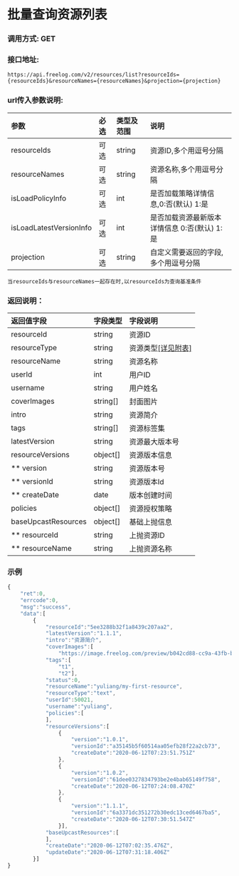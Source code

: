 # 批量查询资源列表

### 调用方式: GET

### 接口地址:

```
https://api.freelog.com/v2/resources/list?resourceIds={resourceIds}&resourceNames={resourceNames}&projection={projection}
```

### url传入参数说明:

| 参数 | 必选 | 类型及范围 | 说明 |
| :--- | :--- | :--- | :--- |
| resourceIds | 可选 | string | 资源ID,多个用逗号分隔 |
| resourceNames | 可选 | string | 资源名称,多个用逗号分隔 |
| isLoadPolicyInfo | 可选 | int | 是否加载策略详情信息,0:否(默认) 1:是 |
| isLoadLatestVersionInfo | 可选 | int | 是否加载资源最新版本详情信息 0:否(默认) 1:是 |
| projection | 可选| string | 自定义需要返回的字段,多个用逗号分隔 |
```
当resourceIds与resourceNames一起存在时,以resourceIds为查询基准条件
```

### 返回说明：

| 返回值字段 | 字段类型 | 字段说明 |
| :--- | :--- | :--- |
| resourceId | string | 资源ID|
| resourceType | string | 资源类型[[详见附表]][资源类型] |
| resourceName | string | 资源名称 |
| userId | int | 用户ID |
| username | string | 用户姓名 |
| coverImages | string[] | 封面图片 |
| intro | string | 资源简介 |
| tags | string[] | 资源标签集 |
| latestVersion | string | 资源最大版本号 |
| resourceVersions | object[] | 资源版本信息 |
| ** version | string | 资源版本号 |
| ** versionId | string | 资源版本Id |
| ** createDate | date | 版本创建时间 |
| policies | object[] | 资源授权策略 |
| baseUpcastResources | object[] | 基础上抛信息 |
| ** resourceId | string | 上抛资源ID |
| ** resourceName | string | 上抛资源名称 |

### 示例

```js
{
    "ret":0,
    "errcode":0,
    "msg":"success",
    "data":[
        {
            "resourceId":"5ee3288b32f1a8439c207aa2",
            "latestVersion":"1.1.1",
            "intro":"资源简介",
            "coverImages":[
                "https://image.freelog.com/preview/b042cd88-cc9a-43fb-b8fb-1cae320b7977.jpg"],
            "tags":[
                "t1",
                "t2"],
            "status":0,
            "resourceName":"yuliang/my-first-resource",
            "resourceType":"text",
            "userId":50021,
            "username":"yuliang",
            "policies":[
            ],
            "resourceVersions":[
                {
                    "version":"1.0.1",
                    "versionId":"a35145b5f60514aa05efb28f22a2cb73",
                    "createDate":"2020-06-12T07:23:51.751Z"
                },
                {
                    "version":"1.0.2",
                    "versionId":"61dee0327834793be2e4bab65149f758",
                    "createDate":"2020-06-12T07:24:08.470Z"
                },
                {
                    "version":"1.1.1",
                    "versionId":"6a3371dc351272b30edc13ced6467ba5",
                    "createDate":"2020-06-12T07:30:51.547Z"
                }],
            "baseUpcastResources":[
            ],
            "createDate":"2020-06-12T07:02:35.476Z",
            "updateDate":"2020-06-12T07:31:18.406Z"
        }]
}
```

[资源类型]: /附表/资源类型.html "资源类型"


